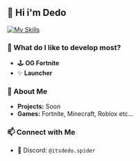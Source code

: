 ## 👋 Hi i'm Dedo

[![My Skills](https://skillicons.dev/icons?i=github,discord)](https://skillicons.dev)

### 👀 What do I like to develop most?  
- 🕹️ **OG Fortnite**  
- ✨ **Launcher**

### 🧐 About Me
- **Projects:** Soon
- **Games:** Fortnite, Minecraft, Roblox etc...

### 📫 Connect with Me  
- 💬 Discord: `@itsdedo.spider`


<!--
**ItsDedo/ItsDedo** is a ✨ _special_ ✨ repository because its `README.md` (this file) appears on your GitHub profile.

Here are some ideas to get you started:

- 🔭 I’m currently working on ...
- 🌱 I’m currently learning ...
- 👯 I’m looking to collaborate on ...
- 🤔 I’m looking for help with ...
- 💬 Ask me about ...
- 📫 How to reach me: ...
- 😄 Pronouns: ...
- ⚡ Fun fact: ...
-->
